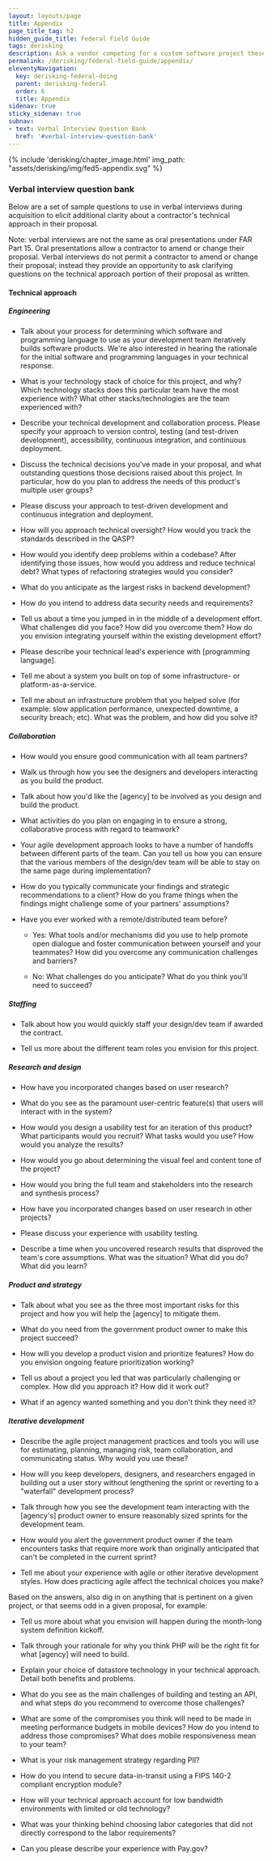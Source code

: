 ```yaml
---
layout: layouts/page
title: Appendix
page_title_tag: h2
hidden_guide_title: Federal Field Guide
tags: derisking
description: Ask a vendor competing for a custom software project these questions during verbal interviews to clarify their technical approach.
permalink: /derisking/federal-field-guide/appendix/
eleventyNavigation:
  key: derisking-federal-doing
  parent: derisking-federal
  order: 6
  title: Appendix
sidenav: true
sticky_sidenav: true
subnav:
- text: Verbal Interview Question Bank
  href: '#verbal-interview-question-bank'
---
```


{% include 'derisking/chapter_image.html' img_path: "assets/derisking/img/fed5-appendix.svg" %}

### Verbal interview question bank

Below are a set of sample questions to use in verbal interviews during acquisition to elicit additional clarity about a contractor's technical approach in their proposal.

Note: verbal interviews are not the same as oral presentations under FAR Part 15. Oral presentations allow a contractor to amend or change their proposal. Verbal interviews do not permit a contractor to amend or change their proposal; instead they provide an opportunity to ask clarifying questions on the technical approach portion of their proposal as written.

#### Technical approach

##### Engineering

- Talk about your process for determining which software and programming language to use as your development team iteratively builds software products. We're also interested in hearing the rationale for the initial software and programming languages in your technical response.

- What is your technology stack of choice for this project, and why? Which technology stacks does this particular team have the most experience with? What other stacks/technologies are the team experienced with?

- Describe your technical development and collaboration process. Please specify your approach to version control, testing (and test-driven development), accessibility, continuous integration, and continuous deployment.

- Discuss the technical decisions you've made in your proposal, and what outstanding questions those decisions raised about this project. In particular, how do you plan to address the needs of this product's multiple user groups?

- Please discuss your approach to test-driven development and continuous integration and deployment.

- How will you approach technical oversight? How would you track the standards described in the QASP?

- How would you identify deep problems within a codebase? After identifying those issues, how would you address and reduce technical debt? What types of refactoring strategies would you consider?

- What do you anticipate as the largest risks in backend development?

- How do you intend to address data security needs and requirements?

- Tell us about a time you jumped in in the middle of a development effort. What challenges did you face? How did you overcome them? How do you envision integrating yourself within the existing development effort?

- Please describe your technical lead's experience with [programming language].

- Tell me about a system you built on top of some infrastructure- or platform-as-a-service.

- Tell me about an infrastructure problem that you helped solve (for example: slow application performance, unexpected downtime, a security breach; etc). What was the problem, and how did you solve it?

##### Collaboration

- How would you ensure good communication with all team partners?

- Walk us through how you see the designers and developers interacting as you build the product.

- Talk about how you'd like the [agency] to be involved as you design and build the product.

- What activities do you plan on engaging in to ensure a strong, collaborative process with regard to teamwork?

- Your agile development approach looks to have a number of handoffs between different parts of the team. Can you tell us how you can ensure that the various members of the design/dev team will be able to stay on the same page during implementation?

- How do you typically communicate your findings and strategic recommendations to a client? How do you frame things when the findings might challenge some of your partners' assumptions?

- Have you ever worked with a remote/distributed team before?

    - Yes: What tools and/or mechanisms did you use to help promote open dialogue and foster communication between yourself and your teammates? How did you overcome any communication challenges and barriers?

    - No: What challenges do you anticipate? What do you think you'll need to succeed?

##### Staffing

- Talk about how you would quickly staff your design/dev team if awarded the contract.

- Tell us more about the different team roles you envision for this project.

##### Research and design

- How have you incorporated changes based on user research?

- What do you see as the paramount user-centric feature(s) that users will interact with in the system?

- How would you design a usability test for an iteration of this product? What participants would you recruit? What tasks would you use? How would you analyze the results?

- How would you go about determining the visual feel and content tone of the project?

- How would you bring the full team and stakeholders into the research and synthesis process?

- How have you incorporated changes based on user research in other projects?

- Please discuss your experience with usability testing.

- Describe a time when you uncovered research results that disproved the team's core assumptions. What was the situation? What did you do? What did you learn?

##### Product and strategy

- Talk about what you see as the three most important risks for this project and how you will help the [agency] to mitigate them.

- What do you need from the government product owner to make this project succeed?

- How will you develop a product vision and prioritize features? How do you envision ongoing feature prioritization working?

- Tell us about a project you led that was particularly challenging or complex. How did you approach it? How did it work out?

- What if an agency wanted something and you don't think they need it?

##### Iterative development

- Describe the agile project management practices and tools you will use for estimating, planning, managing risk, team collaboration, and communicating status. Why would you use these?

- How will you keep developers, designers, and researchers engaged in building out a user story without lengthening the sprint or reverting to a "waterfall" development process?

- Talk through how you see the development team interacting with the [agency's] product owner to ensure reasonably sized sprints for the development team.

- How would you alert the government product owner if the team encounters tasks that require more work than originally anticipated that can't be completed in the current sprint?

- Tell me about your experience with agile or other iterative development styles. How does practicing agile affect the technical choices you make?

Based on the answers, also dig in on anything that is pertinent on a given project, or that seems odd in a given proposal, for example:

- Tell us more about what you envision will happen during the month-long system definition kickoff.

- Talk through your rationale for why you think PHP will be the right fit for what [agency] will need to build.

- Explain your choice of datastore technology in your technical approach. Detail both benefits and problems.

- What do you see as the main challenges of building and testing an API, and what steps do you recommend to overcome those challenges?

- What are some of the compromises you think will need to be made in meeting performance budgets in mobile devices? How do you intend to address those compromises? What does mobile responsiveness mean to your team?

- What is your risk management strategy regarding PII?

- How do you intend to secure data-in-transit using a FIPS 140-2 compliant encryption module?

- How will your technical approach account for low bandwidth environments with limited or old technology?

- What was your thinking behind choosing labor categories that did not directly correspond to the labor requirements?

- Can you please describe your experience with Pay.gov?
